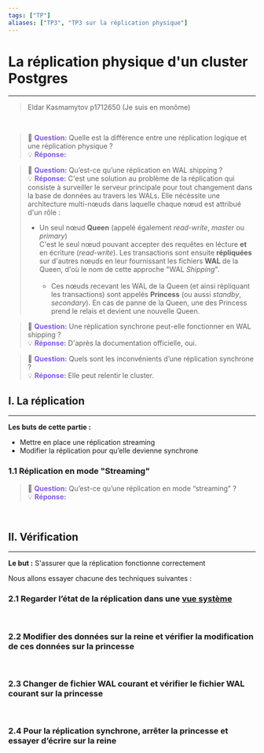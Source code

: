 ```yaml
---
tags: ["TP"]
aliases: ["TP3", "TP3 sur la réplication physique"]
---
```


# La réplication physique d'un cluster Postgres
---

> Eldar Kasmamytov p1712650
> (Je suis en monôme)

<br/>

> 🤔 <span style="color: #8357e9; font-weight: bold;">Question:</span> Quelle est la différence entre une réplication logique et une réplication physique ?  
> 💡 <span style="color: #8357e9; font-weight: bold;">Réponse:</span> 

> 🤔 <span style="color: #8357e9; font-weight: bold;">Question:</span> Qu’est-ce qu’une réplication en WAL shipping ?  
> 💡 <span style="color: #8357e9; font-weight: bold;">Réponse:</span> C'est une solution au problème de la réplication qui consiste à surveiller le serveur principale pour tout changement dans la base de données au travers les WALs. Elle nécéssite une architecture multi-nœuds dans laquelle chaque nœud est attribué d'un rôle :  
>  
> - Un seul nœud **Queen** (appelé également *read-write*, *master* ou *primary*)  
>   C'est le seul nœud pouvant accepter des requêtes en lécture **et** en écriture (*read-write*). Les transactions sont ensuite **répliquées** sur d'autres nœuds en leur fournissant les fichiers **WAL** de la Queen, d'où le nom de cette approche "WAL *Shipping*".  
>   <br/>
>     - Ces nœuds recevant les WAL de la Queen (et ainsi répliquant les transactions) sont appelés **Princess** (ou aussi *standby*, *secondary*). En cas de panne de la Queen, une des Princess prend le relais et devient une nouvelle Queen.  

> 🤔 <span style="color: #8357e9; font-weight: bold;">Question:</span> Une réplication synchrone peut-elle fonctionner en WAL shipping ?  
> 💡 <span style="color: #8357e9; font-weight: bold;">Réponse:</span> D'après la documentation officielle, oui.  

> 🤔 <span style="color: #8357e9; font-weight: bold;">Question:</span> Quels sont les inconvénients d’une réplication synchrone ?  
> 💡 <span style="color: #8357e9; font-weight: bold;">Réponse:</span> Elle peut relentir le cluster.  

## I. La réplication
---

**Les buts de cette partie :**  
  - Mettre en place une réplication streaming  
  - Modifier la réplication pour qu’elle devienne synchrone  

### 1.1 Réplication en mode "Streaming"

> 🤔 <span style="color: #8357e9; font-weight: bold;">Question:</span> Qu’est-ce qu’une réplication en mode “streaming” ?  
> 💡 <span style="color: #8357e9; font-weight: bold;">Réponse:</span> 

<br/>

## II. Vérification
---

**Le but :** S'assurer que la réplication fonctionne correctement  

Nous allons essayer chacune des techniques suivantes :  

### 2.1 Regarder l’état de la réplication dans une [vue système](https://www.postgresql.org/docs/current/monitoring-stats.html#MONITORING-PG-STAT-REPLICATION-VIEW)



<br/>

### 2.2 Modifier des données sur la reine et vérifier la modification de ces données sur la princesse



<br/>

### 2.3 Changer de fichier WAL courant et vérifier le fichier WAL courant sur la princesse



<br/>

### 2.4 Pour la réplication synchrone, arrêter la princesse et essayer d’écrire sur la reine

